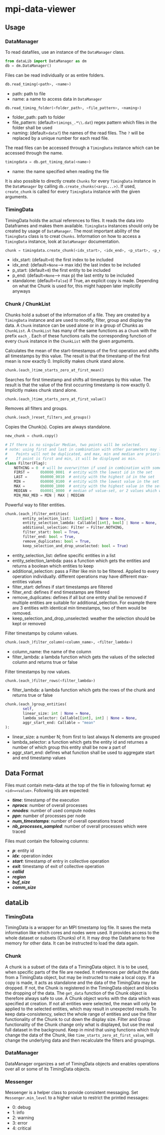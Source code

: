 # mpi-data-viewer

## Usage

### DataManager

To read datafiles, use an instance of the `DataManager` class.
```python
from dataLib import DataManager as dm
db = dm.DataManager()
```
Files can be read individually or as entire folders.


``` python
db.read_timing(<path>, <name>)
```
- path: path to file
- name: a name to access data in `DataManager`

``` python
db.read_timing_folder(<folder_path>, <file_pattern>, <naming>)
```
- folder_path: path to folder
- file_pattern: (default=`timings_.*\\.dat`) regex pattern which files in the folder shall be used
- naming: (default=`data?`) the names of the read files. The `?` will be replaced by a unique number for each read file.

The read files can be accessed through a `TimingData` instance which can be accessed through the name.
```python
timingdata = db.get_timing_data(<name>)
```
- name: the name specified when reading the file

It is also possible to directly create `Chunks` for every `TimingData` instance in the `DataManager` by calling `db.create_chunks(<args...>)`.
If used, `create_chunk` is called for every `TimingData` instance with the given arguments.


### TimingData

TimingData holds the actual references to files. 
It reads the data into Dataframes and makes them available.
`TimingData` instances should only be created by usage of `DataManager`.
The most important ability of the `TimingData` class is to creat `Chunks`.
Information on how to access a `TimingData` instance, look at `DataManager` documentation.

```python
chunk = timingdata.create_chunk(<idx_start>, <idx_end>, <p_start>, <p_end>, <standalone>)
```
- idx_start: (default=`0`) the first index to be included
- idx_end: (default=`None`--> max idx) the last index to be included
- p_start: (default=`0`) the first entity to be included
- p_end: (default=`None`--> max p) the last entity to be included
- standalone: (default=`False`) if True, an explicit copy is made. Depending on what the Chunk is used for, this might happen later implicitly anyways

### Chunk / ChunkList

Chunks hold a subset of the information of a file.
They are created by a `TimingData` instance and are used to modify, filter, group and display the data.
A `Chunk` instance can be used alone or in a group of Chunks as `ChunkList`.
A `ChunkList` has many of the same functions as a `Chunk` with the prefix `each_`.
Each of these functions calls the corresponding function of every `Chunk` instance in the `ChunkList` with the given arguments.


Calculates the mean of the start-timestamps of the first operation and shifts all timestamps by this value. 
The result is that the timestamp of the first mean is now exactly 0. Implicitly makes chunk stand alone. 
```python
chunk.(each_)time_starts_zero_at_first_mean()
```

Searches for first timestamp and shifts all timestamps by this value. 
The result is that the value of the first occurring timestamp is now exactly 0. Implicitly makes chunk stand alone. 
```python
chunk.(each_)time_starts_zero_at_first_value()
```

Removes all filters and groups.
```python
chunk.(each_)reset_filters_and_groups()
```

Copies the Chunk(s). Copies are always standalone.
```python
new_chunk = chunk.copy()
```

```python
# If there is no singular Median, two points will be selected.
# note: using first and last in combination with other parameters may lead to errors.
#    Points will not be duplicated, and max, min and median are prioritized.
#    If point is first and min, it will be displayed as min.
class Filter(Flag):
    NOTHING = 0  # will be overwritten if used in combination with something else
    FIRST =     0b0000_0001  # entity with the lowest id in the set
    LAST =      0b0000_0010  # entity with the highest id in the set
    MIN =       0b0000_0100  # entity with the lowest value in the set
    MAX =       0b0000_1000  # entity with the highest value in the set
    MEDIAN =    0b0001_0000  # median of value-set, or 2 values which would be used to calculate median
    MIN_MAX_MED = MIN | MAX | MEDIAN
```

Powerful way to filter entities. 
```python
chunk.(each_)filter_entities(
        entity_selection_list: list[int] | None = None,
        entity_selection_lambda: Callable[[int], bool] | None = None,
        additional_selection: Filter = Filter.NOTHING,
        filter_start: bool = True,
        filter_end: bool = True,
        remove_duplicates: bool = True,
        keep_selection_and_drop_unselected: bool = True)
```
- entity_selection_list: define specific entities in a list
- entity_selection_lambda: pass a function which gets the entities and returns a boolean which entities to keep
- additional_selection: pass a Filter like min to be filtered. Applied to every operation individually. different operations may have different max-entities values
- filter_start: defines if start timestamps are filtered
- filter_end: defines if end timestamps are filtered
- remove_duplicates: defines if all but one entity shall be removed if multiple entities are suitable for additional_selection. For example there are 3 entities with identical min timestamps, two of them would be removed.
- keep_selection_and_drop_unselected: weather the selection should be kept or removed

Filter timestamps by column values.
```python
chunk.(each_)filter_column(<column_name>, <filter_lambda>)
```
- column_name: the name of the column
- filter_lambda: a lambda function which gets the values of the selected column and returns true or false

Filter timestamps by row values.
```python
chunk.(each_)filter_rows(<filter_lambda>)
```
- filter_lambda: a lambda function which gets the rows of the chunk and returns true or false


```python
chunk.(each_)group_entities(
        self,
        linear_size: int | None = None,  
        lambda_selector: Callable[[int], int] | None = None, 
        aggr_start_end: Callable = "mean"
):
```
- linear_size: a number N; from first to last always N elements are grouped
- lambda_selector: a function which gets the entity id and returnes a number of which group this entity shall be now a part of
- aggr_start_end: defines what function shall be used to aggregate start and end timestamp values

## Data Format

Files must contain meta-data at the top of the file in following format: `#@ <id>=<value>`.
Following ids are expected:
- ***time***: timestamp of the execution
- ***nprocs***: number of overall processes
- ***nnodes***: number of used compute nodes
- ***ppn***: number of processes per node
- ***num_timestamps***: number of overall operations traced
- ***nb_processes_sampled***: number of overall processes which were traced

Files must contain the following columns:
- ***p***: entity id
- ***idx***: operation index
- ***start***: timestamp of entry in collective operation
- ***exit***: timestamp of exit of collective operation
- ***callid***
- ***region***
- ***buf_size***
- ***comm_size***

## dataLib

### TimingData

TimingData is a wrapper for an MPI timestamp log file. 
It saves the meta information like which cores and nodes were used.
It provides access to the whole dataset or subsets (Chunks) of it.
It may drop the Dataframe to free memory for other data. It can be instructed to load the data again.

### Chunk

A chunk is a subset of the data of a TimingData object.
It is to be used, when specific parts of the file are needed.
It references per default the data from a TimingData object, but may be instructed to make a local copy.
If a copy is made, it acts as standalone and the data of the TimingData may be dropped.
If not, the Chunk is registered in the TimingData object and blocks the dropping of the data.
The `get_data` function of the Chunk object is therefore always safe to use. 
A Chunk object works with the data which was specified at creation. 
If not all entities were selected, the mean will only be applied to the selected entities, which may result in
unexpected results. To keep data-consistency, select the whole range of entities and use the filter functionality of the
Chunk to cut down the display size. Filter and Group functionality of the Chunk change only what is displayed, but 
use the real full dataset in the background. Keep in mind that using functions which truly change the data of the Chunk,
like `time_starts_zero_at_first_value`, will change the underlying data and then recalculate the filters and groupings.

### DataManager

DataManager organizes a set of TimingData objects and enables operations over all or some of its TimingData objects.

### Messenger

Messenger is a helper class to provide consistent messaging. 
Set `Messenger.min_level` to a higher value to restrict the printed messages:
- 0: debug
- 1: info
- 2: warning
- 3: error
- 4: critical